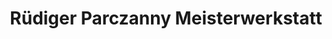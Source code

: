 ---
title: "Rüdiger Parczanny Meisterwerkstatt"
url: /siegen/ruediger-parczanny-meisterwerkstatt/
shop: Elektronik
---